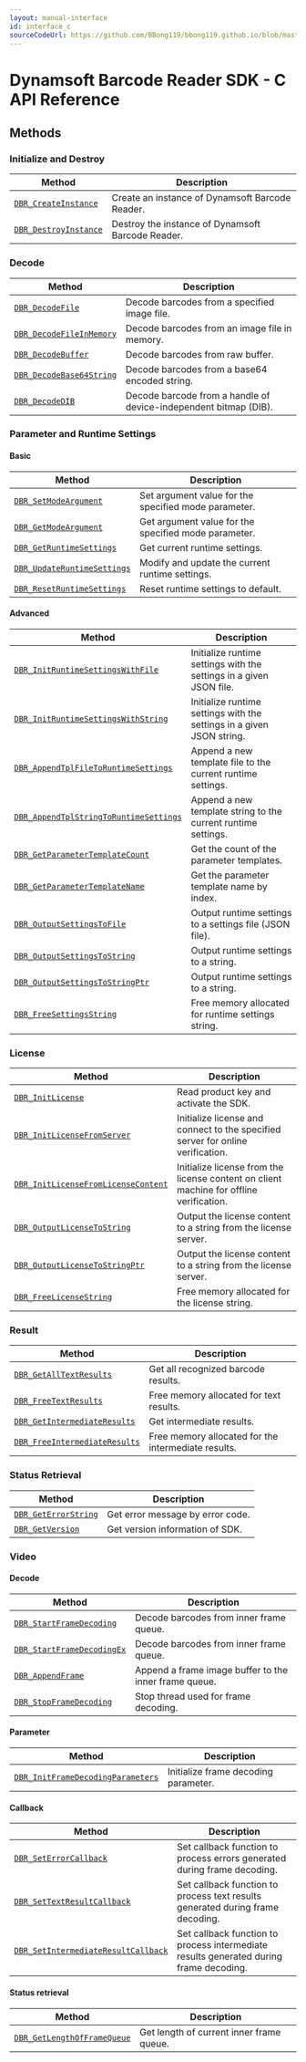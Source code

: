 ```yaml
---
layout: manual-interface
id: interface_c
sourceCodeUrl: https://github.com/BBong119/bbong119.github.io/blob/master/dbr-detailed-info/manual/interface/c-and-cpp/c/index.md
---
```


# Dynamsoft Barcode Reader SDK - C API Reference

## Methods  

### Initialize and Destroy
| Method               | Description |
|----------------------|-------------|
| [`DBR_CreateInstance`](methods/DBR_CreateInstance.md) | Create an instance of Dynamsoft Barcode Reader. |
| [`DBR_DestroyInstance`](methods/DBR_DestroyInstance.md) | Destroy the instance of Dynamsoft Barcode Reader. |


### Decode 
| Method               | Description |
|----------------------|-------------|
| [`DBR_DecodeFile`](methods/DBR_DecodeFile.md) | Decode barcodes from a specified image file. |
| [`DBR_DecodeFileInMemory`](methods/DBR_DecodeFileInMemory.md) | Decode barcodes from an image file in memory. |
| [`DBR_DecodeBuffer`](methods/DBR_DecodeBuffer.md) | Decode barcodes from raw buffer. |
| [`DBR_DecodeBase64String`](methods/DBR_DecodeBase64String.md) | Decode barcodes from a base64 encoded string. |
| [`DBR_DecodeDIB`](methods/DBR_DecodeDIB.md) | Decode barcode from a handle of device-independent bitmap (DIB). | 

### Parameter and Runtime Settings

#### Basic
| Method               | Description |
|----------------------|-------------|
| [`DBR_SetModeArgument`](methods/DBR_SetModeArgument.md) | Set argument value for the specified mode parameter. |
| [`DBR_GetModeArgument`](methods/DBR_GetModeArgument.md) | Get argument value for the specified mode parameter. |
| [`DBR_GetRuntimeSettings`](methods/DBR_GetRuntimeSettings.md) | Get current runtime settings. |
| [`DBR_UpdateRuntimeSettings`](methods/DBR_UpdateRuntimeSettings.md) | Modify and update the current runtime settings. |
| [`DBR_ResetRuntimeSettings`](methods/DBR_ResetRuntimeSettings.md) | Reset runtime settings to default. |

#### Advanced
| Method               | Description |
|----------------------|-------------|
| [`DBR_InitRuntimeSettingsWithFile`](methods/DBR_InitRuntimeSettingsWithFile.md) | Initialize runtime settings with the settings in a given JSON file. |
| [`DBR_InitRuntimeSettingsWithString`](methods/DBR_InitRuntimeSettingsWithString.md) | Initialize runtime settings with the settings in a given JSON string. |
| [`DBR_AppendTplFileToRuntimeSettings`](methods/DBR_AppendTplFileToRuntimeSettings.md) | Append a new template file to the current runtime settings. |
| [`DBR_AppendTplStringToRuntimeSettings`](methods/DBR_AppendTplStringToRuntimeSettings.md) | Append a new template string to the current runtime settings. |
| [`DBR_GetParameterTemplateCount`](methods/DBR_GetParameterTemplateCount.md) | Get the count of the parameter templates. |
| [`DBR_GetParameterTemplateName`](methods/DBR_GetParameterTemplateName.md) | Get the parameter template name by index. |
| [`DBR_OutputSettingsToFile`](methods/DBR_OutputSettingsToFile.md) | Output runtime settings to a settings file (JSON file). |
| [`DBR_OutputSettingsToString`](methods/DBR_OutputSettingsToString.md) | Output runtime settings to a string. |
| [`DBR_OutputSettingsToStringPtr`](methods/DBR_OutputSettingsToStringPtr.md) | Output runtime settings to a string. |
| [`DBR_FreeSettingsString`](methods/DBR_FreeSettingsString.md) | Free memory allocated for runtime settings string. |



### License
| Method               | Description |
|----------------------|-------------|
| [`DBR_InitLicense`](methods/DBR_InitLicense.md) | Read product key and activate the SDK. |
| [`DBR_InitLicenseFromServer`](methods/DBR_InitLicenseFromServer.md) | Initialize license and connect to the specified server for online verification. |
| [`DBR_InitLicenseFromLicenseContent`](methods/DBR_InitLicenseFromLicenseContent.md) | Initialize license from the license content on client machine for offline verification. |
| [`DBR_OutputLicenseToString`](methods/DBR_OutputLicenseToString.md) | Output the license content to a string from the license server. |
| [`DBR_OutputLicenseToStringPtr`](methods/DBR_OutputLicenseToStringPtr.md) | Output the license content to a string from the license server. |
| [`DBR_FreeLicenseString`](methods/DBR_FreeLicenseString.md) | Free memory allocated for the license string. |

### Result
| Method               | Description |
|----------------------|-------------|
| [`DBR_GetAllTextResults`](methods/DBR_GetAllTextResults.md) | Get all recognized barcode results.  |
| [`DBR_FreeTextResults`](methods/DBR_FreeTextResults.md) | Free memory allocated for text results. |
| [`DBR_GetIntermediateResults`](methods/DBR_GetIntermediateResults.md) | Get intermediate results. |
| [`DBR_FreeIntermediateResults`](methods/DBR_FreeIntermediateResults.md) | Free memory allocated for the intermediate results. |


### Status Retrieval
| Method               | Description |
|----------------------|-------------|
| [`DBR_GetErrorString`](methods/DBR_GetErrorString.md) | Get error message by error code. |
| [`DBR_GetVersion`](methods/DBR_GetVersion.md) | Get version information of SDK. |


### Video
#### Decode
| Method               | Description |
|----------------------|-------------|
| [`DBR_StartFrameDecoding`](methods/DBR_StartFrameDecoding.md) | Decode barcodes from inner frame queue. |
| [`DBR_StartFrameDecodingEx`](methods/DBR_StartFrameDecodingEx.md) | Decode barcodes from inner frame queue. |
| [`DBR_AppendFrame`](methods/DBR_AppendFrame.md) | Append a frame image buffer to the inner frame queue. |
| [`DBR_StopFrameDecoding`](methods/DBR_StopFrameDecoding.md) | Stop thread used for frame decoding. |

#### Parameter
| Method               | Description |
|----------------------|-------------|
| [`DBR_InitFrameDecodingParameters`](methods/DBR_InitFrameDecodingParameters.md) | Initialize frame decoding parameter. |

#### Callback
| Method               | Description |
|----------------------|-------------|
| [`DBR_SetErrorCallback`](methods/DBR_SetErrorCallback.md) | Set callback function to process errors generated during frame decoding. |
| [`DBR_SetTextResultCallback`](methods/DBR_SetTextResultCallback.md) | Set callback function to process text results generated during frame decoding. |
| [`DBR_SetIntermediateResultCallback`](methods/DBR_SetIntermediateResultCallback.md) | Set callback function to process intermediate results generated during frame decoding. |

#### Status retrieval
| Method               | Description |
|----------------------|-------------|
| [`DBR_GetLengthOfFrameQueue`](methods/DBR_GetLengthOfFrameQueue.md) | Get length of current inner frame queue. |

